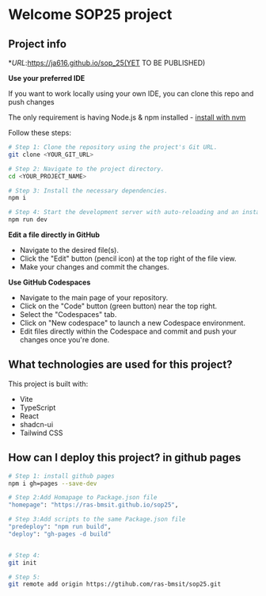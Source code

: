 # Welcome SOP25 project

## Project info

**URL*:https://ja616.github.io/sop_25(YET TO BE PUBLISHED)

**Use your preferred IDE**

If you want to work locally using your own IDE, you can clone this repo and push changes

The only requirement is having Node.js & npm installed - [install with nvm](https://github.com/nvm-sh/nvm#installing-and-updating)

Follow these steps:

```sh
# Step 1: Clone the repository using the project's Git URL.
git clone <YOUR_GIT_URL>

# Step 2: Navigate to the project directory.
cd <YOUR_PROJECT_NAME>

# Step 3: Install the necessary dependencies.
npm i

# Step 4: Start the development server with auto-reloading and an instant preview.
npm run dev
```

**Edit a file directly in GitHub**

- Navigate to the desired file(s).
- Click the "Edit" button (pencil icon) at the top right of the file view.
- Make your changes and commit the changes.

**Use GitHub Codespaces**

- Navigate to the main page of your repository.
- Click on the "Code" button (green button) near the top right.
- Select the "Codespaces" tab.
- Click on "New codespace" to launch a new Codespace environment.
- Edit files directly within the Codespace and commit and push your changes once you're done.

## What technologies are used for this project?

This project is built with:

- Vite
- TypeScript
- React
- shadcn-ui
- Tailwind CSS

## How can I deploy this project? in github pages
```sh
# Step 1: install github pages
npm i gh=pages --save-dev

# Step 2:Add Homapage to Package.json file
"homepage": "https://ras-bmsit.github.io/sop25",

# Step 3:Add scripts to the same Package.json file
"predeploy": "npm run build",
"deploy": "gh-pages -d build"


# Step 4: 
git init

# Step 5:
git remote add origin https://gtihub.com/ras-bmsit/sop25.git

```





